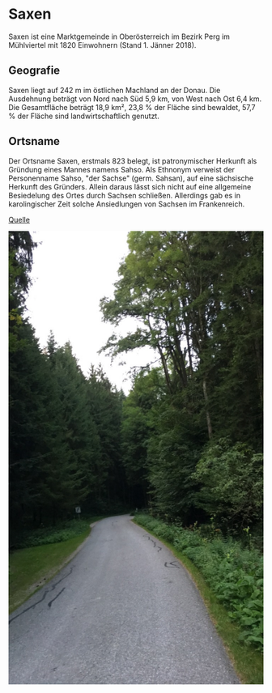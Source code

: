 ﻿# Saxen
Saxen ist eine Marktgemeinde in Oberösterreich im Bezirk Perg im Mühlviertel mit 1820 Einwohnern (Stand 1. Jänner 2018). 

## Geografie
Saxen liegt auf 242 m im östlichen Machland an der Donau. Die Ausdehnung beträgt von Nord nach Süd 5,9 km, von 
West nach Ost 6,4 km. Die Gesamtfläche beträgt 18,9 km², 23,8 % der Fläche sind bewaldet, 57,7 % 
der Fläche sind landwirtschaftlich genutzt.

## Ortsname
Der Ortsname Saxen, erstmals 823 belegt, ist patronymischer Herkunft als Gründung eines Mannes namens Sahso. 
Als Ethnonym verweist der Personenname Sahso, "der Sachse" (germ. Sahsan), auf eine sächsische Herkunft des Gründers.
Allein daraus lässt sich nicht auf eine allgemeine Besiedelung des Ortes durch Sachsen schließen. 
Allerdings gab es in karolingischer Zeit solche Ansiedlungen von Sachsen im Frankenreich.

[Quelle](https://de.wikipedia.org/wiki/Saxen)

![Image](https://github.com/Kaltrin1/CE_UE_WS18_A4-3/blob/revision/k01604629/saxen_wald.JPG)


